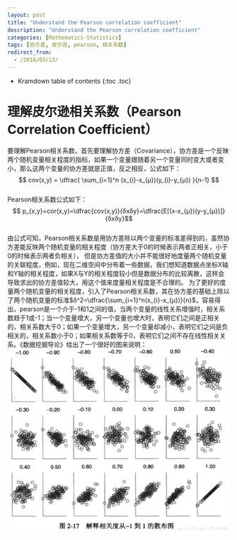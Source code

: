 ```yaml
---
layout: post
title: "Understand the Pearson correlation coefficient"
description: "Understand the Pearson correlation coefficient"
categories: [Mathematics-Statistics]
tags: [协方差, 皮尔逊, pearson, 相关系数]
redirect_from:
  - /2018/03/13/
---
```


* Kramdown table of contents
{:toc .toc}

理解皮尔逊相关系数（Pearson Correlation Coefficient）
==========

要理解Pearson相关系数，首先要理解协方差（Covariance），协方差是一个反映两个随机变量相关程度的指标，如果一个变量跟随着另一个变量同时变大或者变小，那么这两个变量的协方差就是正值，反之相反，公式如下：  
$$ cov(x,y) = \dfrac{ \sum_{i=1}^n (x_{i}-x_{μ})(y_{i}-y_{μ}) }{n-1} $$  
Pearson相关系数公式如下：  
$$ p_{x,y}=cor(x,y)=\dfrac{cov(x,y)}{δxδy}=\dfrac{E[(x-x_{μ})(y-y_{μ})]}{δxδy}$$  
由公式可知，Pearson相关系数是用协方差除以两个变量的标准差得到的，虽然协方差能反映两个随机变量的相关程度（协方差大于0的时候表示两者正相关，小于0的时候表示两者负相关），
但是协方差值的大小并不能很好地度量两个随机变量的关联程度，例如，现在二维空间中分布着一些数据，我们想知道数据点坐标X轴和Y轴的相关程度，如果X与Y的相关程度较小但是数据分布的比较离散，这样会导致求出的协方差值较大，用这个值来度量相关程度是不合理的。
为了更好的度量两个随机变量的相关程度，引入了Pearson相关系数，其在协方差的基础上除以了两个随机变量的标准$δ^2=\dfrac{\sum_{i=1}^n(x_{i}-x_{μ})}{n}$，容易得出，pearson是一个介于-1和1之间的值，当两个变量的线性关系增强时，相关系数趋于1或-1；当一个变量增大，另一个变量也增大时，表明它们之间是正相关的，相关系数大于0；如果一个变量增大，另一个变量却减小，表明它们之间是负相关的，相关系数小于0；如果相关系数等于0，表明它们之间不存在线性相关关系。《数据挖掘导论》给出了一个很好的图来说明：  
![理解皮尔逊相关系数001](/upload_imgs/2018-03-13-001.png)
